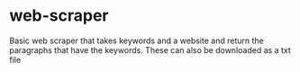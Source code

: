 # web-scraper
Basic web scraper that takes keywords and a website and return the paragraphs that have the keywords. These can also be downloaded as a txt file
